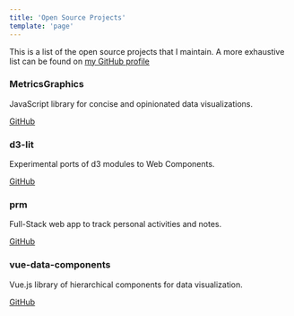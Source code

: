```yaml
---
title: 'Open Source Projects'
template: 'page'
---
```


This is a list of the open source projects that I maintain. A more exhaustive list can be found on [my GitHub profile](https://github.com/jens-ox)

### MetricsGraphics

JavaScript library for concise and opinionated data visualizations.

[GitHub](https://github.com/metricsgraphics/metrics-graphics)

### d3-lit

Experimental ports of d3 modules to Web Components.

[GitHub](https://github.com/jens-ox/d3-lit)

### prm

Full-Stack web app to track personal activities and notes.

[GitHub](https://github.com/jens-ox/prm)

### vue-data-components

Vue.js library of hierarchical components for data visualization.

[GitHub](https://github.com/jens-ox/vue-data-components)
